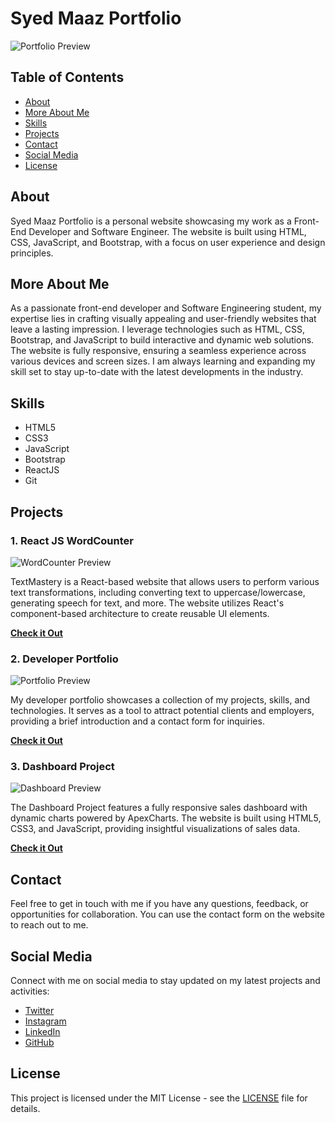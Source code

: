 # Syed Maaz Portfolio

![Portfolio Preview](./assets/images/preview.png)

## Table of Contents
- [About](#about)
- [More About Me](#more-about-me)
- [Skills](#skills)
- [Projects](#projects)
- [Contact](#contact)
- [Social Media](#social-media)
- [License](#license)

## About
Syed Maaz Portfolio is a personal website showcasing my work as a Front-End Developer and Software Engineer. The website is built using HTML, CSS, JavaScript, and Bootstrap, with a focus on user experience and design principles.

## More About Me
As a passionate front-end developer and Software Engineering student, my expertise lies in crafting visually appealing and user-friendly websites that leave a lasting impression. I leverage technologies such as HTML, CSS, Bootstrap, and JavaScript to build interactive and dynamic web solutions. The website is fully responsive, ensuring a seamless experience across various devices and screen sizes. I am always learning and expanding my skill set to stay up-to-date with the latest developments in the industry.

## Skills
- HTML5
- CSS3
- JavaScript
- Bootstrap
- ReactJS
- Git

## Projects
### 1. React JS WordCounter
![WordCounter Preview](./assets/images/wordcounter.png)

TextMastery is a React-based website that allows users to perform various text transformations, including converting text to uppercase/lowercase, generating speech for text, and more. The website utilizes React's component-based architecture to create reusable UI elements.

[**Check it Out**](https://mytextwizard.netlify.app/)

### 2. Developer Portfolio
![Portfolio Preview](./assets/images/portfolio.png)

My developer portfolio showcases a collection of my projects, skills, and technologies. It serves as a tool to attract potential clients and employers, providing a brief introduction and a contact form for inquiries.

[**Check it Out**](https://syedmaaz-dev-portfolio.netlify.app/)

### 3. Dashboard Project
![Dashboard Preview](./assets/images/dashboard.png)

The Dashboard Project features a fully responsive sales dashboard with dynamic charts powered by ApexCharts. The website is built using HTML5, CSS3, and JavaScript, providing insightful visualizations of sales data.

[**Check it Out**](https://sales-product-dashboard.netlify.app/)

## Contact
Feel free to get in touch with me if you have any questions, feedback, or opportunities for collaboration. You can use the contact form on the website to reach out to me.

## Social Media
Connect with me on social media to stay updated on my latest projects and activities:
- [Twitter](https://twitter.com/SyedMaazSaeed)
- [Instagram](https://www.instagram.com/syedmaazsaeed/)
- [LinkedIn](https://www.linkedin.com/in/syed-maaz-saeed-908718204)
- [GitHub](https://github.com/syedmaazsaeed)

## License
This project is licensed under the MIT License - see the [LICENSE](./LICENSE) file for details.
